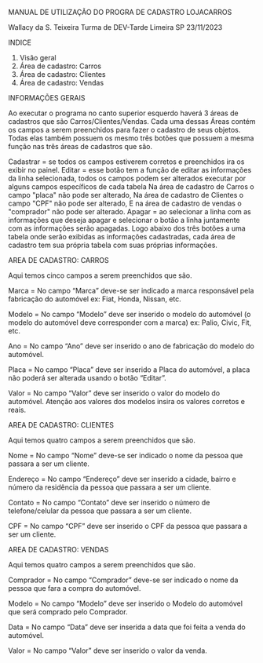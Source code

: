 MANUAL DE UTILIZAÇÃO
DO PROGRA DE CADASTRO 
LOJACARROS

Wallacy da S. Teixeira
Turma de DEV-Tarde 
Limeira   SP                                            23/11/2023

INDICE

1.	Visão geral
2.	Área de cadastro: Carros
3.	Área de cadastro: Clientes
4.	Área de cadastro: Vendas

INFORMAÇÕES GERAIS

Ao executar o programa no canto superior esquerdo haverá 3 áreas de cadastros que são Carros/Clientes/Vendas. Cada uma dessas Áreas contém os campos a serem preenchidos para fazer o cadastro de seus objetos.
Todas elas também possuem os mesmo três botões que possuem a mesma função nas três áreas de cadastros que são.

Cadastrar = se todos os campos estiverem corretos e preenchidos ira os exibir no painel.
Editar = esse botão tem a função de editar as informações da linha selecionada, todos os campos podem ser alterados executar por alguns campos específicos de cada tabela 
Na área de cadastro de Carros o campo "placa" não pode ser alterado, 
Na área de cadastro de Clientes o campo "CPF" não pode ser alterado,
E na área de cadastro de vendas o "comprador" não pode ser alterado.
Apagar = ao selecionar a linha com as informações que deseja apagar e selecionar o botão a linha juntamente com as informações serão apagadas.
Logo abaixo dos três botões a uma tabela onde serão exibidas as informações cadastradas, cada área de cadastro tem sua própria tabela com suas próprias informações.

AREA DE CADASTRO: CARROS

Aqui temos cinco campos a serem preenchidos que são.

Marca = No campo “Marca” deve-se ser indicado a marca responsável pela fabricação do automóvel ex: Fiat, Honda, Nissan, etc.

Modelo = No campo “Modelo” deve ser inserido o modelo do automóvel (o modelo do automóvel deve corresponder com a marca) ex: Palio, Civic, Fit, etc.

Ano = No campo “Ano” deve ser inserido o ano de fabricação do modelo do automóvel.

Placa = No campo “Placa” deve ser inserido a Placa do automóvel, a placa não poderá ser alterada usando o botão “Editar”.

Valor = No campo “Valor” deve ser inserido o valor do modelo do automóvel. Atenção aos valores dos modelos insira os valores corretos e reais.

AREA DE CADASTRO: CLIENTES

Aqui temos quatro campos a serem preenchidos que são.

Nome = No campo “Nome” deve-se ser indicado o nome da pessoa que passara a ser um cliente.

Endereço = No campo “Endereço” deve ser inserido a cidade, bairro e número da residência da pessoa que passara a ser um cliente.

Contato = No campo “Contato” deve ser inserido o número de telefone/celular da pessoa que passara a ser um cliente.

CPF = No campo “CPF” deve ser inserido o CPF da pessoa que passara a ser um cliente.

AREA DE CADASTRO: VENDAS

Aqui temos quatro campos a serem preenchidos que são.

Comprador = No campo “Comprador” deve-se ser indicado o nome da pessoa que fara a compra do automóvel.

Modelo = No campo “Modelo” deve ser inserido o Modelo do automóvel que será comprado pelo Comprador.

Data = No campo “Data” deve ser inserida a data que foi feita a venda do automóvel.

Valor = No campo “Valor” deve ser inserido o valor da venda.
